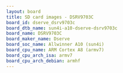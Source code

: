 ```yaml
---
layout: board
title: SD card images - DSRV9703C
board_id: dserve_dsrv9703c
board_dtb_name: sun4i-a10-dserve-dsrv9703c
board_name: DSRV9703C
board_maker_name: Dserve
board_soc_name: Allwinner A10 (sun4i)
board_cpu_name: ARM Cortex A8 (armv7)
board_cpu_arch_isa: armv7
board_cpu_arch_debian: armhf
---
```


